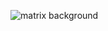  
![matrix background](https://user-images.githubusercontent.com/91133235/157954170-f953e327-1375-43b7-9925-86810dfcb16b.jpg)
